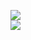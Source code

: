 [![](https://img.shields.io/badge/Made%20With-Github%20Spray-lightgrey.svg?style=for-the-badge&logo=github)](https://github.com/Annihil/github-spray#32216)  
[![](https://i.imgur.com/2DrTn0Z.gif)](https://github.com/Annihil/github-spray)